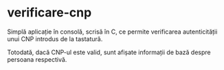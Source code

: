 # verificare-cnp
Simplă aplicație în consolă, scrisă în C, ce permite verificarea autenticității unui CNP introdus de la tastatură. 

Totodată, dacă CNP-ul este valid, sunt afișate informații de bază despre persoana respectivă.
